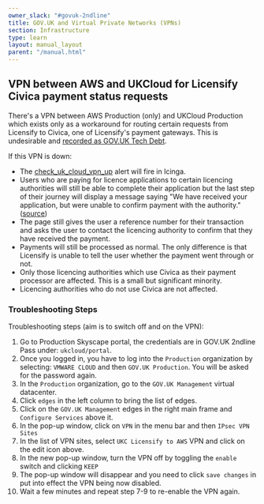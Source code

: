 ```yaml
---
owner_slack: "#govuk-2ndline"
title: GOV.UK and Virtual Private Networks (VPNs)
section: Infrastructure
type: learn
layout: manual_layout
parent: "/manual.html"
---
```


## VPN between AWS and UKCloud for Licensify Civica payment status requests

There's a VPN between AWS Production (only) and UKCloud Production which exists
only as a workaround for routing certain requests from Licensify to Civica, one
of Licensify's payment gateways. This is undesirable and [recorded as
GOV.UK Tech Debt][tech-debt-card].

[tech-debt-card]: https://trello.com/c/CG5mc7Zi/213-licensify-connection-to-civica-still-goes-via-uk-cloud-and-vpn-from-aws

If this VPN is down:

* The [check_uk_cloud_vpn_up](https://alert.production.govuk.digital/cgi-bin/icinga/status.cgi?search_string=vpn.*licensify) alert will fire in Icinga.
* Users who are paying for licence applications to certain licencing authorities will still be able to complete their application but the last step of their journey will display a message saying "We have received your application, but were unable to confirm payment with the authority." ([source](https://github.com/alphagov/licensify/blob/master/frontend/app/views/licensing/payments/unknown.scala.html))
* The page still gives the user a reference number for their transaction and asks the user to contact the licencing authority to confirm that they have received the payment.
* Payments will still be processed as normal. The only difference is that Licensify is unable to tell the user whether the payment went through or not.
* Only those licencing authorities which use Civica as their payment processor are affected. This is a small but significant minority.
* Licencing authorities who do not use Civica are not affected.

### Troubleshooting Steps

Troubleshooting steps (aim is to switch off and on the VPN):

1. Go to Production Skyscape portal, the credentials are in GOV.UK 2ndline Pass under: `ukcloud/portal`.
2. Once you logged in, you have to log into the `Production` organization by selecting: `VMWARE CLOUD` and then `GOV.UK Production`. You will be asked for the password again.
3. In the `Production` organization, go to the `GOV.UK Management` virtual datacenter.
4. Click `edges` in the left column to bring the list of edges.
5. Click on the `GOV.UK Management` edges in the right main frame and `Configure Services` above it.
6. In the pop-up window, click on `VPN` in the menu bar and then `IPsec VPN Sites`
7. In the list of VPN sites, select `UKC Licensify to AWS` VPN and click on the edit icon above.
8. In the new pop-up window, turn the VPN off by toggling the `enable` switch and clicking `KEEP`
9. The pop-up window will disappear and you need to click `save changes` in put into effect the VPN being now disabled.
10. Wait a few minutes and repeat step 7-9 to re-enable the VPN again.
